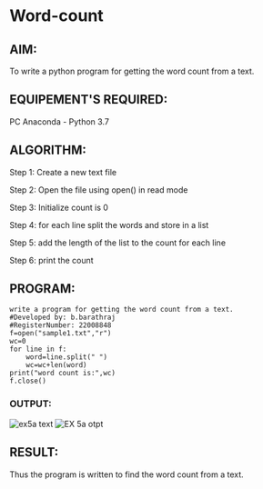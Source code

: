 # Word-count
## AIM:
To write a python program for getting the word count from a text.
## EQUIPEMENT'S REQUIRED: 
PC
Anaconda - Python 3.7
## ALGORITHM: 
Step 1:
Create a new text file

Step 2:
Open the file using open() in read mode

Step 3:
Initialize count is 0

Step 4:
for each line split the words and store in a list

Step 5:
add the length of the list to the count for each line

Step 6:
print the count
## PROGRAM:
```
write a program for getting the word count from a text.
#Developed by: b.barathraj
#RegisterNumber: 22008848
f=open("sample1.txt","r")
wc=0
for line in f:
    word=line.split(" ")
    wc=wc+len(word)
print("word count is:",wc)
f.close()
```
### OUTPUT:
![ex5a text](https://user-images.githubusercontent.com/121490575/215019437-3d973cec-1452-4dd5-8081-e08833f08a54.png)
![EX 5a otpt](https://user-images.githubusercontent.com/121490575/215019496-98220db6-6d86-40c4-b675-71904d06a402.png)




## RESULT:
Thus the program is written to find the word count from a text.
